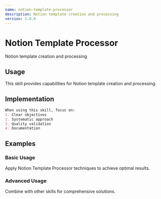 ```yaml
---
name: notion-template-processor
description: Notion template creation and processing
version: 1.0.0
---
```


# Notion Template Processor

Notion template creation and processing

## Usage

This skill provides capabilities for Notion template creation and processing.

## Implementation

```markdown
When using this skill, focus on:
1. Clear objectives
2. Systematic approach
3. Quality validation
4. Documentation
```

## Examples

### Basic Usage
Apply Notion Template Processor techniques to achieve optimal results.

### Advanced Usage
Combine with other skills for comprehensive solutions.
